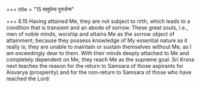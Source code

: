 +++
title = "15 मामुपेत्य पुनर्जन्म"

+++
8.15 Having attained Me, they are not subject to rirth, which leads to a condition that is transient and an abode of sorrow. These great souls,
i.e., men of noble minds, worship and attains Me as the sorrow object of attainment; because they possess knowledge of My essential nature as it really is; they are unable to maintain or sustain themselves without Me,
as I am exceedingly dear to them. With their minds deeply attached to Me and completely dependent on Me, they reach Me as the supreme goal. Sri Krsna next teaches the reason for the return to Samsara of those aspirants for Aisvarya (prosperity) and for the non-return to Samsara of those who have reached the Lord:
